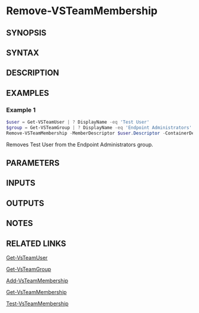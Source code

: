 <!-- #include "./common/header.md" -->

# Remove-VSTeamMembership

## SYNOPSIS

<!-- #include "./synopsis/Remove-VSTeamMembership.md" -->

## SYNTAX

## DESCRIPTION

<!-- #include "./synopsis/Remove-VSTeamMembership.md" -->

## EXAMPLES

### Example 1

```powershell
$user = Get-VSTeamUser | ? DisplayName -eq 'Test User'
$group = Get-VSTeamGroup | ? DisplayName -eq 'Endpoint Administrators'
Remove-VSTeamMembership -MemberDescriptor $user.Descriptor -ContainerDescriptor $group.Descriptor
```

Removes Test User from the Endpoint Administrators group.

## PARAMETERS

<!-- #include "./params/memberDescriptor.md" -->

<!-- #include "./params/containerDescriptor.md" -->

## INPUTS

## OUTPUTS

## NOTES

<!-- #include "./common/prerequisites.md" -->

## RELATED LINKS

<!-- #include "./common/related.md" -->

[Get-VsTeamUser](Get-VsTeamUser.md)

[Get-VsTeamGroup](Get-VsTeamGroup.md)

[Add-VsTeamMembership](Add-VsTeamMembership.md)

[Get-VsTeamMembership](Get-VsTeamMembership.md)

[Test-VsTeamMembership](Test-VsTeamMembership.md)
